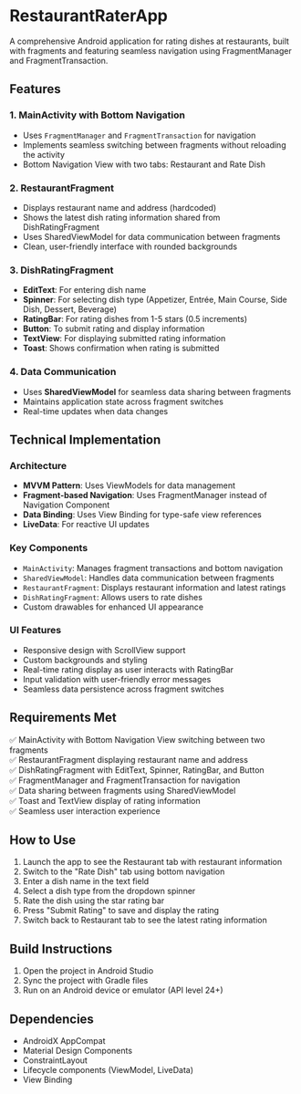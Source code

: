 # RestaurantRaterApp

A comprehensive Android application for rating dishes at restaurants, built with fragments and featuring seamless navigation using FragmentManager and FragmentTransaction.

## Features

### 1. MainActivity with Bottom Navigation
- Uses `FragmentManager` and `FragmentTransaction` for navigation
- Implements seamless switching between fragments without reloading the activity
- Bottom Navigation View with two tabs: Restaurant and Rate Dish

### 2. RestaurantFragment
- Displays restaurant name and address (hardcoded)
- Shows the latest dish rating information shared from DishRatingFragment
- Uses SharedViewModel for data communication between fragments
- Clean, user-friendly interface with rounded backgrounds

### 3. DishRatingFragment
- **EditText**: For entering dish name
- **Spinner**: For selecting dish type (Appetizer, Entrée, Main Course, Side Dish, Dessert, Beverage)
- **RatingBar**: For rating dishes from 1-5 stars (0.5 increments)
- **Button**: To submit rating and display information
- **TextView**: For displaying submitted rating information
- **Toast**: Shows confirmation when rating is submitted

### 4. Data Communication
- Uses **SharedViewModel** for seamless data sharing between fragments
- Maintains application state across fragment switches
- Real-time updates when data changes

## Technical Implementation

### Architecture
- **MVVM Pattern**: Uses ViewModels for data management
- **Fragment-based Navigation**: Uses FragmentManager instead of Navigation Component
- **Data Binding**: Uses View Binding for type-safe view references
- **LiveData**: For reactive UI updates

### Key Components
- `MainActivity`: Manages fragment transactions and bottom navigation
- `SharedViewModel`: Handles data communication between fragments
- `RestaurantFragment`: Displays restaurant information and latest ratings
- `DishRatingFragment`: Allows users to rate dishes
- Custom drawables for enhanced UI appearance

### UI Features
- Responsive design with ScrollView support
- Custom backgrounds and styling
- Real-time rating display as user interacts with RatingBar
- Input validation with user-friendly error messages
- Seamless data persistence across fragment switches

## Requirements Met
✅ MainActivity with Bottom Navigation View switching between two fragments  
✅ RestaurantFragment displaying restaurant name and address  
✅ DishRatingFragment with EditText, Spinner, RatingBar, and Button  
✅ FragmentManager and FragmentTransaction for navigation  
✅ Data sharing between fragments using SharedViewModel  
✅ Toast and TextView display of rating information  
✅ Seamless user interaction experience  

## How to Use
1. Launch the app to see the Restaurant tab with restaurant information
2. Switch to the "Rate Dish" tab using bottom navigation
3. Enter a dish name in the text field
4. Select a dish type from the dropdown spinner
5. Rate the dish using the star rating bar
6. Press "Submit Rating" to save and display the rating
7. Switch back to Restaurant tab to see the latest rating information

## Build Instructions
1. Open the project in Android Studio
2. Sync the project with Gradle files
3. Run on an Android device or emulator (API level 24+)

## Dependencies
- AndroidX AppCompat
- Material Design Components
- ConstraintLayout
- Lifecycle components (ViewModel, LiveData)
- View Binding